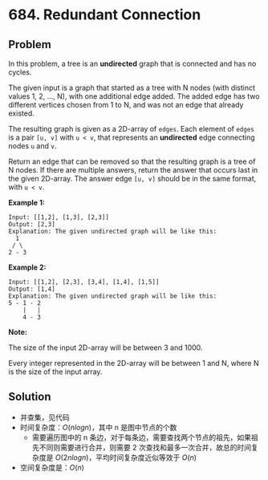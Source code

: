 # 684. Redundant Connection
## Problem

In this problem, a tree is an **undirected** graph that is connected and has no cycles.

The given input is a graph that started as a tree with N nodes (with distinct values 1, 2, ..., N), with one additional edge added. The added edge has two different vertices chosen from 1 to N, and was not an edge that already existed.

The resulting graph is given as a 2D-array of `edges`. Each element of `edges` is a pair `[u, v]` with `u < v`, that represents an **undirected** edge connecting nodes `u` and `v`.

Return an edge that can be removed so that the resulting graph is a tree of N nodes. If there are multiple answers, return the answer that occurs last in the given 2D-array. The answer edge `[u, v]` should be in the same format, with `u < v`.

**Example 1:**

```
Input: [[1,2], [1,3], [2,3]]
Output: [2,3]
Explanation: The given undirected graph will be like this:
  1
 / \
2 - 3
```



**Example 2:**

```
Input: [[1,2], [2,3], [3,4], [1,4], [1,5]]
Output: [1,4]
Explanation: The given undirected graph will be like this:
5 - 1 - 2
    |   |
    4 - 3
```



**Note:**

The size of the input 2D-array will be between 3 and 1000.

Every integer represented in the 2D-array will be between 1 and N, where N is the size of the input array.

## Solution

- 并查集，见代码
- 时间复杂度：$O(nlogn)$，其中 n 是图中节点的个数
  - 需要遍历图中的 n 条边，对于每条边，需要查找两个节点的祖先，如果祖先不同则需要进行合并，则需要 2 次查找和最多一次合并，故总的时间复杂度是 $O(2nlogn)$，平均时间复杂度近似等效于 $O(n)$
- 空间复杂度是：$O(n)$









